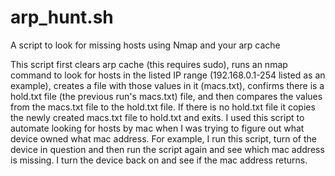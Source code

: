 # arp_hunt.sh
A script to look for missing hosts using Nmap and your arp cache

This script first clears arp cache (this requires sudo), runs an nmap command to look for hosts in the listed IP range (192.168.0.1-254 listed as an example), creates a file with those values in it (macs.txt), confirms there is a hold.txt file (the previous run's macs.txt) file, and then compares the values from the macs.txt file to the hold.txt file. If there is no hold.txt file it copies the newly created macs.txt file to hold.txt and exits. I used this script to automate looking for hosts by mac when I was trying to figure out what device owned what mac address. For example, I run this script, turn of the device in question and then run the script again and see which mac address is missing. I turn the device back on and see if the mac address returns.
